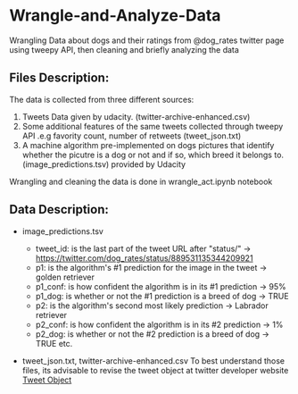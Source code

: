 # Wrangle-and-Analyze-Data

Wrangling Data about dogs and their ratings from  @dog_rates twitter page using tweepy API, then cleaning and briefly analyzing the data

## Files Description:

The data is collected from three different sources:

1. Tweets Data given by udacity. (twitter-archive-enhanced.csv)
2. Some additional features of the same tweets collected through tweepy API .e.g favority count, number of retweets (tweet_json.txt)
3. A machine algorithm pre-implemented on dogs pictures that identify whether the picutre is a dog or not and if so, 
which breed it belongs to. (image_predictions.tsv) provided by Udacity


Wrangling and cleaning the data is done in wrangle_act.ipynb notebook


## Data Description: 

* image_predictions.tsv

    * tweet_id:  is the last part of the tweet URL after "status/" → https://twitter.com/dog_rates/status/889531135344209921
    * p1: is the algorithm's #1 prediction for the image in the tweet → golden retriever
    * p1_conf: is how confident the algorithm is in its #1 prediction → 95%
    * p1_dog: is whether or not the #1 prediction is a breed of dog → TRUE
    * p2: is the algorithm's second most likely prediction → Labrador retriever
    * p2_conf: is how confident the algorithm is in its #2 prediction → 1%
    * p2_dog: is whether or not the #2 prediction is a breed of dog → TRUE
    etc.

* tweet_json.txt, twitter-archive-enhanced.csv
	To best understand those files, its advisable to revise the tweet object at twitter developer website [Tweet Object](https://developer.twitter.com/en/docs/tweets/data-dictionary/overview/tweet-object.html)
